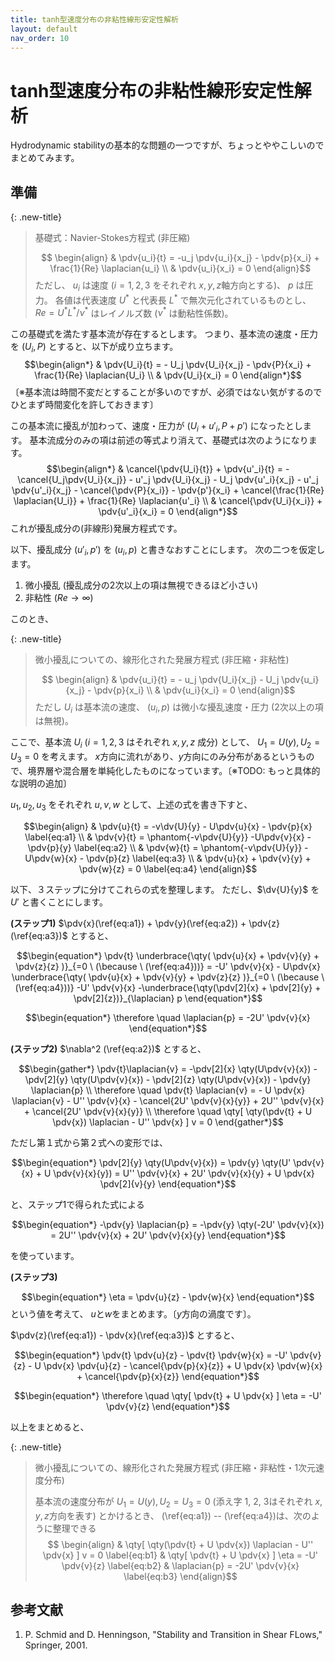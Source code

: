 ```yaml
---
title: tanh型速度分布の非粘性線形安定性解析
layout: default
nav_order: 10
---
```


# tanh型速度分布の非粘性線形安定性解析


Hydrodynamic stabilityの基本的な問題の一つですが、ちょっとややこしいのでまとめてみます。

## 準備

{: .new-title}
> 基礎式：Navier-Stokes方程式 (非圧縮)
> 
> $$ \begin{align}
& \pdv{u_i}{t} = -u_j \pdv{u_i}{x_j} - \pdv{p}{x_i} + \frac{1}{Re} \laplacian{u_i} \\
& \pdv{u_i}{x_i} = 0
\end{align}$$
> ただし、 $u_i$ は速度 ($i=1,2,3$ をそれぞれ $x, y, z$軸方向とする)、 $p$ は圧力。
> 各値は代表速度 $U^\ast$ と代表長 $L^\ast$ で無次元化されているものとし、 $Re=U^\ast L^\ast / \nu^\ast$ はレイノルズ数 ($\nu^\ast$ は動粘性係数)。

この基礎式を満たす基本流が存在するとします。
つまり、基本流の速度・圧力を $(U_i, P)$ とすると、以下が成り立ちます。
$$\begin{align*}
& \pdv{U_i}{t} = - U_j \pdv{U_i}{x_j} - \pdv{P}{x_i} + \frac{1}{Re} \laplacian{U_i} \\
& \pdv{U_i}{x_i} = 0
\end{align*}$$
〔※基本流は時間不変だとすることが多いのですが、必須ではない気がするのでひとまず時間変化を許しておきます〕

この基本流に擾乱が加わって、速度・圧力が $(U_i + u'_i, P+p')$ になったとします。
基本流成分のみの項は前述の等式より消えて、基礎式は次のようになります。
$$\begin{align*}
& \cancel{\pdv{U_i}{t}} + \pdv{u'_i}{t} = -
\cancel{U_j\pdv{U_i}{x_j}} - u'_j \pdv{U_i}{x_j} - U_j \pdv{u'_i}{x_j} - u'_j \pdv{u'_i}{x_j} -
\cancel{\pdv{P}{x_i}} - \pdv{p'}{x_i} + \cancel{\frac{1}{Re} \laplacian{U_i}} + \frac{1}{Re} \laplacian{u'_i} \\
& \cancel{\pdv{U_i}{x_i}} + \pdv{u'_i}{x_i} = 0
\end{align*}$$
これが擾乱成分の(非線形)発展方程式です。

以下、擾乱成分 $(u'_i, p')$ を $(u_i, p)$ と書きなおすことにします。
次の二つを仮定します。
1. 微小擾乱 (擾乱成分の2次以上の項は無視できるほど小さい)
2. 非粘性 ($Re \to \infty$)

このとき、

{: .new-title}
> 微小擾乱についての、線形化された発展方程式 (非圧縮・非粘性)
> 
> $$ \begin{align}
& \pdv{u_i}{t} = - u_j \pdv{U_i}{x_j} - U_j \pdv{u_i}{x_j} - \pdv{p}{x_i} \\
& \pdv{u_i}{x_i} = 0
\end{align}$$
> ただし $U_i$ は基本流の速度、 $(u_i, p)$ は微小な擾乱速度・圧力 (2次以上の項は無視)。



ここで、基本流 $U_i$ ($i=1,2,3$ はそれぞれ $x,y,z$ 成分) として、 $U_1 = U(y), U_2=U_3=0$ を考えます。 
$x$方向に流れがあり、$y$方向にのみ分布があるというもので、境界層や混合層を単純化したものになっています。〔※TODO: もっと具体的な説明の追加〕

$u_1, u_2, u_3$ をそれぞれ $u, v, w$ として、上述の式を書き下すと、

$$\begin{align}
& \pdv{u}{t} = -v\dv{U}{y} - U\pdv{u}{x} - \pdv{p}{x} \label{eq:a1} \\
& \pdv{v}{t} = \phantom{-v\pdv{U}{y}} -U\pdv{v}{x} - \pdv{p}{y} \label{eq:a2} \\
& \pdv{w}{t} = \phantom{-v\pdv{U}{y}} -U\pdv{w}{x} - \pdv{p}{z} \label{eq:a3} \\
& \pdv{u}{x} + \pdv{v}{y} + \pdv{w}{z} = 0 \label{eq:a4}
\end{align}$$

以下、３ステップに分けてこれらの式を整理します。
ただし、$\dv{U}{y}$ を $U'$ と書くことにします。

**(ステップ1)** $\pdv{x}(\ref{eq:a1}) + \pdv{y}(\ref{eq:a2}) + \pdv{z}(\ref{eq:a3})$ とすると、

$$\begin{equation*}
\pdv{t} \underbrace{\qty( \pdv{u}{x} + \pdv{v}{y} + \pdv{z}{z} )}_{=0 \ (\because \ (\ref{eq:a4}))} 
= -U' \pdv{v}{x} - U\pdv{x} \underbrace{\qty( \pdv{u}{x} + \pdv{v}{y} + \pdv{z}{z} )}_{=0 \ (\because \ (\ref{eq:a4}))}
-U' \pdv{v}{x}
-\underbrace{\qty(\pdv[2]{x} + \pdv[2]{y} + \pdv[2]{z})}_{\laplacian} p
\end{equation*}$$

$$\begin{equation*}
\therefore \quad \laplacian{p} = -2U' \pdv{v}{x}
\end{equation*}$$

**(ステップ2)** $\nabla^2 (\ref{eq:a2})$ とすると、

$$\begin{gather*}
\pdv{t}\laplacian{v} = -\pdv[2]{x} \qty(U\pdv{v}{x}) - \pdv[2]{y} \qty(U\pdv{v}{x}) - \pdv[2]{z} \qty(U\pdv{v}{x}) - \pdv{y} \laplacian{p} \\
\therefore \quad \pdv{t} \laplacian{v} = - U \pdv{x} \laplacian{v} - U'' \pdv{v}{x} - \cancel{2U' \pdv{v}{x}{y}}  + 2U'' \pdv{v}{x} + \cancel{2U' \pdv{v}{x}{y}} \\
\therefore \quad \qty[ \qty(\pdv{t} + U \pdv{x}) \laplacian - U'' \pdv{x} ] v = 0
\end{gather*}$$

ただし第１式から第２式への変形では、

$$\begin{equation*}
\pdv[2]{y} \qty(U\pdv{v}{x}) = \pdv{y} \qty(U' \pdv{v}{x} + U \pdv{v}{x}{y}) = U'' \pdv{v}{x} + 2U' \pdv{v}{x}{y} + U \pdv{x} \pdv[2]{v}{y}
\end{equation*}$$

と、ステップ1で得られた式による

$$\begin{equation*}
-\pdv{y} \laplacian{p} = -\pdv{y} \qty(-2U' \pdv{v}{x}) = 2U'' \pdv{v}{x} + 2U' \pdv{v}{x}{y}
\end{equation*}$$

を使っています。

**(ステップ3)**

$$\begin{equation*}
\eta = \pdv{u}{z} - \pdv{w}{x}
\end{equation*}$$
という値を考えて、 $u$と$w$をまとめます。〔$y$方向の渦度です〕。

$\pdv{z}(\ref{eq:a1}) - \pdv{x}(\ref{eq:a3})$ とすると、

$$\begin{equation*}
\pdv{t} \pdv{u}{z} - \pdv{t} \pdv{w}{x} = -U' \pdv{v}{z} - U \pdv{x} \pdv{u}{z} - \cancel{\pdv{p}{x}{z}} + U \pdv{x} \pdv{w}{x} + \cancel{\pdv{p}{x}{z}}
\end{equation*}$$

$$\begin{equation*}
\therefore \quad \qty[ \pdv{t} + U \pdv{x} ] \eta = -U' \pdv{v}{z}
\end{equation*}$$


以上をまとめると、

{: .new-title}
> 微小擾乱についての、線形化された発展方程式 (非圧縮・非粘性・1次元速度分布)
> 
> 基本流の速度分布が $U_1 = U(y), U_2=U_3=0$ (添え字 1, 2, 3はそれぞれ $x, y, z$方向を表す) とかけるとき、 (\ref{eq:a1}) -- (\ref{eq:a4})は、次のように整理できる
> $$ \begin{align}
& \qty[ \qty(\pdv{t} + U \pdv{x}) \laplacian - U'' \pdv{x} ] v = 0 \label{eq:b1} 
& \qty[ \pdv{t} + U \pdv{x} ] \eta = -U' \pdv{v}{z} \label{eq:b2}
& \laplacian{p} = -2U' \pdv{v}{x} \label{eq:b3}
\end{align}$$


## 参考文献
1. P. Schmid and D. Henningson, "Stability and Transition in Shear FLows," Springer, 2001.
